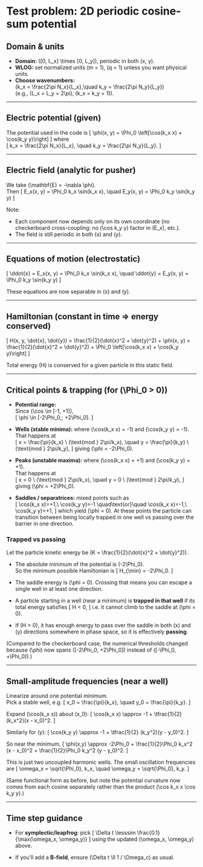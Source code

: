 # Test problem: 2D periodic cosine-sum potential

## Domain & units
- **Domain:** \([0, L_x] \times [0, L_y]\), periodic in both \(x, y\).
- **WLOG:** set normalized units \(m = 1\), \(q = 1\) unless you want physical units.
- **Choose wavenumbers:**  
  \(k_x = \frac{2\pi N_x}{L_x},\quad k_y = \frac{2\pi N_y}{L_y}\)  
  (e.g., \(L_x = L_y = 2\pi\), \(k_x = k_y = 1\)).

---

## Electric potential (given)
The potential used in the code is
\[
\phi(x, y) = \Phi_0 \left[\cos(k_x x) + \cos(k_y y)\right]
\]
where  
\[
k_x = \frac{2\pi N_x}{L_x}, \quad k_y = \frac{2\pi N_y}{L_y}.
\]

---

## Electric field (analytic for pusher)
We take \(\mathbf{E} = -\nabla \phi\).  
Then
\[
E_x(x, y) = \Phi_0 k_x \sin(k_x x), \quad
E_y(x, y) = \Phi_0 k_y \sin(k_y y)
\]

Note:
- Each component now depends only on its own coordinate (no checkerboard cross-coupling: no \(\cos k_y y\) factor in \(E_x\), etc.).
- The field is still periodic in both \(x\) and \(y\).

---

## Equations of motion (electrostatic)
\[
\ddot{x} = E_x(x, y) = \Phi_0 k_x \sin(k_x x), \quad
\ddot{y} = E_y(x, y) = \Phi_0 k_y \sin(k_y y)
\]

These equations are now separable in \(x\) and \(y\).

---

## Hamiltonian (constant in time ⇒ energy conserved)
\[
H(x, y, \dot{x}, \dot{y}) = \frac{1}{2}(\dot{x}^2 + \dot{y}^2) + \phi(x, y)
= \frac{1}{2}(\dot{x}^2 + \dot{y}^2) + \Phi_0 \left[\cos(k_x x) + \cos(k_y y)\right]
\]

Total energy \(H\) is conserved for a given particle in this static field.

---

## Critical points & trapping (for \(\Phi_0 > 0\))
- **Potential range:**  
  Since \(\cos \in [-1, +1]\),  
  \[
  \phi \in [-2\Phi_0,\; +2\Phi_0].
  \]

- **Wells (stable minima):** where \(\cos(k_x x) = -1\) and \(\cos(k_y y) = -1\).  
  That happens at  
  \[
  x = \frac{\pi}{k_x} \ (\text{mod } 2\pi/k_x), \quad
  y = \frac{\pi}{k_y} \ (\text{mod } 2\pi/k_y),
  \]
  giving \(\phi = -2\Phi_0\).

- **Peaks (unstable maxima):** where \(\cos(k_x x) = +1\) and \(\cos(k_y y) = +1\).  
  That happens at  
  \[
  x = 0 \ (\text{mod } 2\pi/k_x), \quad
  y = 0 \ (\text{mod } 2\pi/k_y),
  \]
  giving \(\phi = +2\Phi_0\).

- **Saddles / separatrices:** mixed points such as  
  \[
  \cos(k_x x)=+1,\ \cos(k_y y)=-1 \quad\text{or}\quad
  \cos(k_x x)=-1,\ \cos(k_y y)=+1,
  \]
  which yield \(\phi = 0\). At these points the particle can transition between being locally trapped in one well vs passing over the barrier in one direction.

### Trapped vs passing
Let the particle kinetic energy be \(K = \frac{1}{2}(\dot{x}^2 + \dot{y}^2)\).

- The absolute minimum of the potential is \(-2\Phi_0\).  
  So the minimum possible Hamiltonian is
  \[
  H_{\min} = -2\Phi_0.
  \]

- The saddle energy is \(\phi = 0\). Crossing that means you can escape a single well in at least one direction.

- A particle starting in a well (near a minimum) is **trapped in that well** if its total energy satisfies
  \[
  H < 0,
  \]
  i.e. it cannot climb to the saddle at \(\phi = 0\).

- If \(H > 0\), it has enough energy to pass over the saddle in both \(x\) and \(y\) directions somewhere in phase space, so it is effectively **passing**.

(Compared to the checkerboard case, the numerical thresholds changed because \(\phi\) now spans \([-2\Phi_0, +2\Phi_0]\) instead of \([-\Phi_0, +\Phi_0]\).)

---

## Small-amplitude frequencies (near a well)
Linearize around one potential minimum.  
Pick a stable well, e.g.
\[
x_0 = \frac{\pi}{k_x}, \quad y_0 = \frac{\pi}{k_y}.
\]

Expand \(\cos(k_x x)\) about \(x_0\):
\[
\cos(k_x x) \approx -1 + \tfrac{1}{2} (k_x^2)(x - x_0)^2.
\]

Similarly for \(y\):
\[
\cos(k_y y) \approx -1 + \tfrac{1}{2} (k_y^2)(y - y_0)^2.
\]

So near the minimum,
\[
\phi(x,y) \approx -2\Phi_0 + \frac{1}{2}\Phi_0 k_x^2 (x - x_0)^2 + \frac{1}{2}\Phi_0 k_y^2 (y - y_0)^2.
\]

This is just two uncoupled harmonic wells. The small oscillation frequencies are
\[
\omega_x = \sqrt{\Phi_0}\, k_x, \quad
\omega_y = \sqrt{\Phi_0}\, k_y.
\]

(Same functional form as before, but note the potential curvature now comes from each cosine separately rather than the product \(\cos k_x x \cos k_y y\).)

---

## Time step guidance
- For **symplectic/leapfrog**: pick
  \[
  \Delta t \lesssim \frac{0.1}{\max(\omega_x, \omega_y)}
  \]
  using the updated \(\omega_x, \omega_y\) above.

- If you’ll add a **B-field**, ensure \(\Delta t \ll 1 / \Omega_c\) as usual.